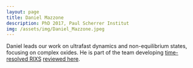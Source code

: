 ```yaml
---
layout: page
title: Daniel Mazzone
description: PhD 2017, Paul Scherrer Institut
img: /assets/img/Daniel_Mazzone.jpeg
---
```


Daniel leads our work on ultrafast dynamics and non-equilibrium states, focusing on complex oxides. He is part of the team developing [time-resolved RIXS](/me/publications/#dean2016ultrafast) [reviewed here](/me/publications/#cao2019ultrafast).
